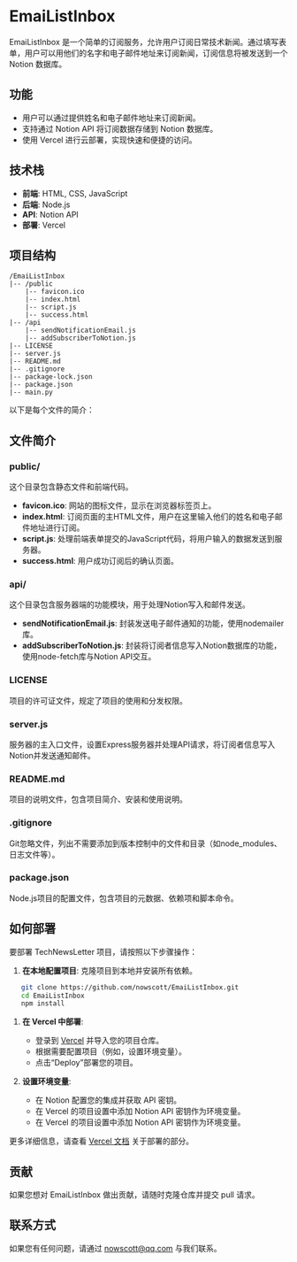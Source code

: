 # EmaiListInbox

EmaiListInbox 是一个简单的订阅服务，允许用户订阅日常技术新闻。通过填写表单，用户可以用他们的名字和电子邮件地址来订阅新闻，订阅信息将被发送到一个 Notion 数据库。

## 功能

- 用户可以通过提供姓名和电子邮件地址来订阅新闻。
- 支持通过 Notion API 将订阅数据存储到 Notion 数据库。
- 使用 Vercel 进行云部署，实现快速和便捷的访问。

## 技术栈

- **前端**: HTML, CSS, JavaScript
- **后端**: Node.js 
- **API**: Notion API
- **部署**: Vercel

## 项目结构
```
/EmaiListInbox
|-- /public
    |-- favicon.ico
    |-- index.html
    |-- script.js
    |-- success.html
|-- /api
    |-- sendNotificationEmail.js
    |-- addSubscriberToNotion.js
|-- LICENSE
|-- server.js
|-- README.md
|-- .gitignore
|-- package-lock.json
|-- package.json
|-- main.py
```
以下是每个文件的简介：

## 文件简介

### public/
这个目录包含静态文件和前端代码。

- **favicon.ico**: 网站的图标文件，显示在浏览器标签页上。
- **index.html**: 订阅页面的主HTML文件，用户在这里输入他们的姓名和电子邮件地址进行订阅。
- **script.js**: 处理前端表单提交的JavaScript代码，将用户输入的数据发送到服务器。
- **success.html**: 用户成功订阅后的确认页面。

### api/
这个目录包含服务器端的功能模块，用于处理Notion写入和邮件发送。

- **sendNotificationEmail.js**: 封装发送电子邮件通知的功能，使用nodemailer库。
- **addSubscriberToNotion.js**: 封装将订阅者信息写入Notion数据库的功能，使用node-fetch库与Notion API交互。

### LICENSE
项目的许可证文件，规定了项目的使用和分发权限。

### server.js
服务器的主入口文件，设置Express服务器并处理API请求，将订阅者信息写入Notion并发送通知邮件。

### README.md
项目的说明文件，包含项目简介、安装和使用说明。

### .gitignore
Git忽略文件，列出不需要添加到版本控制中的文件和目录（如node_modules、日志文件等）。

### package.json
Node.js项目的配置文件，包含项目的元数据、依赖项和脚本命令。


 
## 如何部署

要部署 TechNewsLetter 项目，请按照以下步骤操作：

1. **在本地配置项目**:
   克隆项目到本地并安装所有依赖。

```bash
   git clone https://github.com/nowscott/EmaiListInbox.git
   cd EmaiListInbox
   npm install  
```

1. **在 Vercel 中部署**:
   - 登录到 [Vercel](https://vercel.com) 并导入您的项目仓库。
   - 根据需要配置项目（例如，设置环境变量）。
   - 点击“Deploy”部署您的项目。

2. **设置环境变量**:
   - 在 Notion 配置您的集成并获取 API 密钥。
   - 在 Vercel 的项目设置中添加 Notion API 密钥作为环境变量。
   - 在 Vercel 的项目设置中添加 Notion API 密钥作为环境变量。

更多详细信息，请查看 [Vercel 文档](https://vercel.com/docs) 关于部署的部分。

## 贡献

如果您想对 EmaiListInbox 做出贡献，请随时克隆仓库并提交 pull 请求。

## 联系方式

如果您有任何问题，请通过 nowscott@qq.com 与我们联系。
